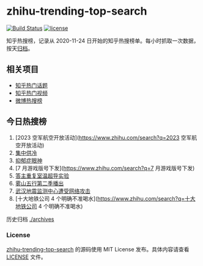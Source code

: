 # zhihu-trending-top-search

[![Build Status](https://github.com/justjavac/zhihu-trending-top-search/workflows/ci/badge.svg?branch=main)](https://github.com/justjavac/zhihu-trending-top-search/actions)
[![license](https://img.shields.io/github/license/justjavac/zhihu-trending-top-search)](https://github.com/justjavac/zhihu-trending-top-search/blob/main/LICENSE)

知乎热搜榜，记录从 2020-11-24
日开始的知乎热搜榜单。每小时抓取一次数据，按天[归档](./archives)。

## 相关项目

- [知乎热门话题](https://github.com/justjavac/zhihu-trending-hot-questions)
- [知乎热门视频](https://github.com/justjavac/zhihu-trending-hot-video)
- [微博热搜榜](https://github.com/justjavac/weibo-trending-hot-search)

## 今日热搜榜

<!-- BEGIN -->
<!-- 最后更新时间 Thu Jul 27 2023 11:09:13 GMT+0800 (China Standard Time) -->

1. [2023 空军航空开放活动](https://www.zhihu.com/search?q=2023 空军航空开放活动)
1. [集中供冷](https://www.zhihu.com/search?q=集中供冷)
1. [抑郁症眼神](https://www.zhihu.com/search?q=抑郁症眼神)
1. [7 月游戏版号下发](https://www.zhihu.com/search?q=7 月游戏版号下发)
1. [答主重复室温超导实验](https://www.zhihu.com/search?q=答主重复室温超导实验)
1. [雾山五行第二季播出](https://www.zhihu.com/search?q=雾山五行第二季播出)
1. [武汉地震监测中心遭受网络攻击](https://www.zhihu.com/search?q=武汉地震监测中心遭受网络攻击)
1. [十大地铁公司 4 个明确不准喝水](https://www.zhihu.com/search?q=十大地铁公司 4
   个明确不准喝水)

<!-- END -->

历史归档 [./archives](./archives)

### License

[zhihu-trending-top-search](https://github.com/justjavac/zhihu-trending-top-search)
的源码使用 MIT License 发布。具体内容请查看 [LICENSE](./LICENSE) 文件。
